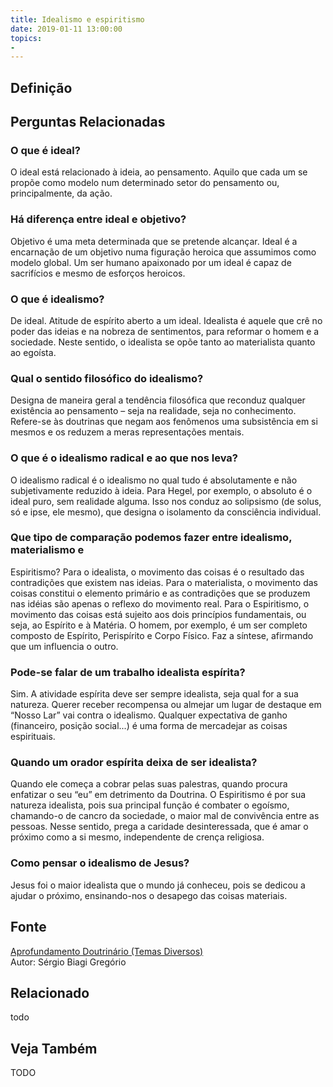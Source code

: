 ```yaml
---
title: Idealismo e espiritismo
date: 2019-01-11 13:00:00
topics: 
- 
---
```


## Definição


## Perguntas Relacionadas

### O que é ideal?
O ideal está relacionado à ideia, ao pensamento. Aquilo que cada um se
propõe como modelo num determinado setor do pensamento ou,
principalmente, da ação.

### Há diferença entre ideal e objetivo?
Objetivo é uma meta determinada que se pretende alcançar. Ideal é a
encarnação de um objetivo numa figuração heroica que assumimos como
modelo global. Um ser humano apaixonado por um ideal é capaz de
sacrifícios e mesmo de esforços heroicos.

### O que é idealismo?
De ideal. Atitude de espírito aberto a um ideal. Idealista é aquele que
crê no poder das ideias e na nobreza de sentimentos, para reformar o
homem e a sociedade. Neste sentido, o idealista se opõe tanto ao
materialista quanto ao egoísta.

### Qual o sentido filosófico do idealismo?
Designa de maneira geral a tendência filosófica que reconduz qualquer
existência ao pensamento – seja na realidade, seja no conhecimento.
Refere-se às doutrinas que negam aos fenômenos uma subsistência em si
mesmos e os reduzem a meras representações mentais.

### O que é o idealismo radical e ao que nos leva?
O idealismo radical é o idealismo no qual tudo é absolutamente e não
subjetivamente reduzido à ideia. Para Hegel, por exemplo, o absoluto é o
ideal puro, sem realidade alguma. Isso nos conduz ao solipsismo (de
solus, só e ipse, ele mesmo), que designa o isolamento da
consciência individual.

### Que tipo de comparação podemos fazer entre idealismo, materialismo e
Espiritismo?
Para o idealista, o movimento das coisas é o resultado das
contradições que existem nas ideias. Para o materialista, o
movimento das coisas constitui o elemento primário e as contradições que
se produzem nas idéias são apenas o reflexo do movimento real. Para o
Espiritismo, o movimento das coisas está sujeito aos dois princípios
fundamentais, ou seja, ao Espírito e à Matéria. O homem, por exemplo, é
um ser completo composto de Espírito, Perispírito e Corpo Físico. Faz a
síntese, afirmando que um influencia o outro.

### Pode-se falar de um trabalho idealista espírita?
Sim. A atividade espírita deve ser sempre idealista, seja qual for a sua
natureza. Querer receber recompensa ou almejar um lugar de destaque em
“Nosso Lar” vai contra o idealismo. Qualquer expectativa de ganho
(financeiro, posição social...) é uma forma de mercadejar as coisas
espirituais.

### Quando um orador espírita deixa de ser idealista?
Quando ele começa a cobrar pelas suas palestras, quando procura
enfatizar o seu “eu” em detrimento da Doutrina. O Espiritismo é por sua
natureza idealista, pois sua principal função é combater o egoísmo,
chamando-o de cancro da sociedade, o maior mal de convivência entre as
pessoas. Nesse sentido, prega a caridade desinteressada, que é amar o
próximo como a si mesmo, independente de crença religiosa.

### Como pensar o idealismo de Jesus?
Jesus foi o maior idealista que o mundo já conheceu, pois se dedicou a
ajudar o próximo, ensinando-nos o desapego das coisas materiais.


## Fonte
[Aprofundamento Doutrinário (Temas Diversos)](https://sites.google.com/view/aprofundamentodoutrinario/idealismo-e-espiritismo)  
Autor: Sérgio Biagi Gregório



## Relacionado
todo

## Veja Também
TODO


